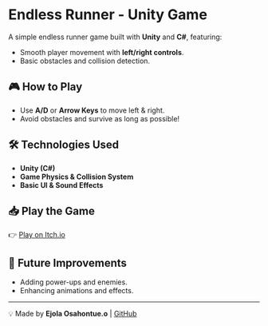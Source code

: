 # Endless Runner - Unity Game  

A simple endless runner game built with **Unity** and **C#**, featuring:  
- Smooth player movement with **left/right controls**.  
- Basic obstacles and collision detection.  

## 🎮 How to Play  
- Use **A/D** or **Arrow Keys** to move left & right.  
- Avoid obstacles and survive as long as possible!  

## 🛠 Technologies Used  
- **Unity (C#)**  
- **Game Physics & Collision System**  
- **Basic UI & Sound Effects**  

## 📥 Play the Game  
👉 [Play on Itch.io](https://ejolaosahontue.itch.io/bizzyrun)  

## 🚀 Future Improvements  
- Adding power-ups and enemies.  
- Enhancing animations and effects.  

---
💡 Made by **Ejola Osahontue.o** | [GitHub](EjolaOsahontue)  
